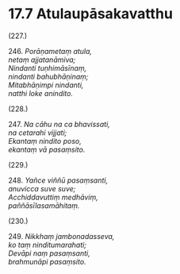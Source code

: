

# 17.7 Atulaupāsakavatthu



(227.)

246\. _Porāṇametaṃ atula,_  
_netaṃ ajjatanāmiva;_  
_Nindanti tuṇhimāsīnaṃ,_  
_nindanti bahubhāṇinaṃ;_  
_Mitabhāṇimpi nindanti,_  
_natthi loke anindito._  


(228.)

247\. _Na cāhu na ca bhavissati,_  
_na cetarahi vijjati;_  
_Ekantaṃ nindito poso,_  
_ekantaṃ vā pasaṃsito._  


(229.)

248\. _Yañce viññū pasaṃsanti,_  
_anuvicca suve suve;_  
_Acchiddavuttiṃ medhāviṃ,_  
_paññāsīlasamāhitaṃ._  


(230.)

249\. _Nikkhaṃ jambonadasseva,_  
_ko taṃ ninditumarahati;_  
_Devāpi naṃ pasaṃsanti,_  
_brahmunāpi pasaṃsito._  




